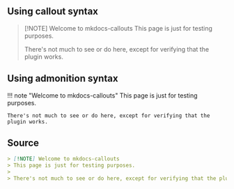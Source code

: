 ## Using callout syntax

> [!NOTE] Welcome to mkdocs-callouts
> This page is just for testing purposes.
>
> There's not much to see or do here, except for verifying that the plugin works.

## Using admonition syntax

!!! note "Welcome to mkdocs-callouts"
    This page is just for testing purposes.

    There's not much to see or do here, except for verifying that the plugin works.

## Source

```md
> [!NOTE] Welcome to mkdocs-callouts
> This page is just for testing purposes.
>
> There's not much to see or do here, except for verifying that the plugin works.
```